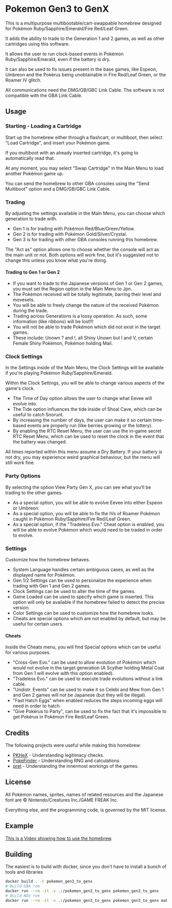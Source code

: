 # Pokemon Gen3 to GenX
This is a multipurpose multibootable/cart-swappable homebrew designed for Pokémon Ruby/Sapphire/Emerald/Fire Red/Leaf Green.

It adds the ability to trade to the Generation 1 and 2 games, as well as other cartridges using this software.

It allows the user to run clock-based events in Pokémon Ruby/Sapphire/Emerald, even if the battery is dry.

It can also be used to fix issues present in the base games, like Espeon, Umbreon and the Pokérus being unobtainable in Fire Red/Leaf Green, or the Roamer IV glitch.

All communications need the DMG/GB/GBC Link Cable. The software is not compatible with the GBA Link Cable.

## Usage
### Starting - Loading a Cartridge
Start up the homebrew either through a flashcart, or multiboot, then select "Load Cartridge", and insert your Pokémon game.

If you multiboot with an already inserted cartridge, it's going to automatically read that.

At any moment, you may select "Swap Cartridge" in the Main Menu to load another Pokémon game up.

You can send the homebrew to other GBA consoles using the "Send Multiboot" option and a DMG/GB/GBC Link Cable.

### Trading
By adjusting the settings available in the Main Menu, you can choose which generation to trade with.
- Gen 1 is for trading with Pokémon Red/Blue/Green/Yellow.
- Gen 2 is for trading with Pokémon Gold/Silver/Crystal.
- Gen 3 is for trading with other GBA consoles running this homebrew.

The "Act as" option allows one to choose whether the console will act as the main unit or not. Both options will work fine, but it's suggested not to change this unless you know what you're doing.

#### Trading to Gen 1 or Gen 2
- If you want to trade to the Japanese versions of Gen 1 or Gen 2 games, you must set the Region option in the Main Menu to Jpn.
- The Pokémon received will be totally legitimate, barring their level and movesets.
- You will be able to freely change the nature of the received Pokémon during the trade.
- Trading across Generations is a lossy operation. As such, some information (like ribbons) will be lost!!!
- You will not be able to trade Pokémon which did not exist in the target games.
- These include: Unown ? and !, all Shiny Unown but I and V, certain Female Shiny Pokémon, Pokémon holding Mail.

### Clock Settings
In the Settings inside of the Main Menu, the Clock Settings will be available if you're playing Pokémon Ruby/Sapphire/Emerald.

Within the Clock Settings, you will be able to change various aspects of the game's clock.
- The Time of Day option allows the user to change what Eevee will evolve into.
- The Tide option influences the tide inside of Shoal Cave, which can be useful to catch Snorunt.
- By increasing the number of days, the user can make it so certain time-based events are properly run (like berries growing or the lottery).
- By enabling the RTC Reset Menu, the user can use the in-game secret RTC Reset Menu, which can be used to reset the clock in the event that the battery was changed.

All times reported within this menu assume a Dry Battery. If your battery is not dry, you may experience weird graphical behaviour, but the menu will still work fine.

### Party Options
By selecting the option View Party Gen X, you can see what you'll be trading to the other games.
- As a special option, you will be able to evolve Eevee into either Espeon or Umbreon.
- As a special option, you will be able to fix the IVs of Roamer Pokémon caught in Pokémon Ruby/Sapphire/Fire Red/Leaf Green.
- As a special option, if the "Tradeless Evo." Cheat option is enabled, you will be able to evolve Pokémon which would need to be traded in order to evolve.

### Settings
Customize how the homebrew behaves.
- System Language handles certain ambiguous cases, as well as the displayed name for Pokémon.
- Gen 1/2 Settings can be used to personalize the experience when trading with Gen 1 and Gen 2 games.
- Clock Settings can be used to alter the time of the games.
- Game Loaded can be used to specify which game is inserted. This option will only be available if the homebrew failed to detect the precise version.
- Color Settings can be used to customize how the homebrew looks.
- Cheats are special options which are not enabled by default, but may be useful for certain users.

#### Cheats
Inside the Cheats menu, you will find Special options which can be useful for various purposes.
- "Cross-Gen Evo." can be used to allow evolution of Pokémon which would not evolve in the target generation (A Scyther holding Metal Coat from Gen 1 will evolve with this option enabled).
- "Tradeless Evo." can be used to execute trade evolutions without a link cable.
- "Undistr. Events" can be used to make it so Celebi and Mew from Gen 1 and Gen 2 games will not be Japanese (but they will be illegal).
- "Fast Hatch Eggs" when enabled reduces the steps incoming eggs will need in order to hatch.
- "Give Pokérus to Party", can be used to fix the fact that it's impossible to get Pokérus in Pokémon Fire Red/Leaf Green.

## Credits
The following projects were useful while making this homebrew:

- [PKHeX](https://github.com/kwsch/PKHeX) - Understanding legitimacy checks.
- [PokeFinder](https://github.com/Admiral-Fish/PokeFinder) - Understanding RNG and calculations.
- [pret](https://github.com/pret) - Understanding the innermost workings of the games.

## License
All Pokémon names, sprites, names of related resources and the Japanese font are © Nintendo/Creatures Inc./GAME FREAK Inc.

Everything else, and the programming code, is governed by the MIT license.

## Example
[This is a Video showing how to use the homebrew](https://youtu.be/3-EKe_lQREY).


## Building
The easiest is to build with docker, since you don't have to install a bunch of tools and libraries
```bash
docker build . -t pokemon_gen3_to_genx
# Build GBA rom
docker run --rm -it -v .:/pokemon_gen3_to_genx pokemon_gen3_to_genx
# Build NDS rom
docker run --rm -it -v .:/pokemon_gen3_to_genx pokemon_gen3_to_genx make --file Makefile.arm9
```

